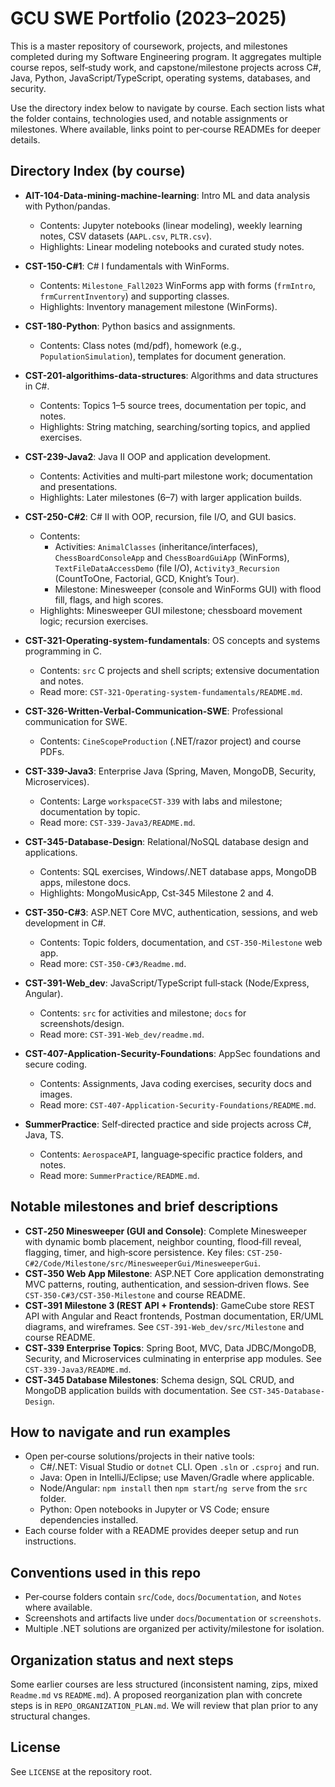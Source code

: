 # GCU SWE Portfolio (2023–2025)

This is a master repository of coursework, projects, and milestones completed during my Software Engineering program. It aggregates multiple course repos, self‑study work, and capstone/milestone projects across C#, Java, Python, JavaScript/TypeScript, operating systems, databases, and security.

Use the directory index below to navigate by course. Each section lists what the folder contains, technologies used, and notable assignments or milestones. Where available, links point to per‑course READMEs for deeper details.

## Directory Index (by course)

- **AIT-104-Data-mining-machine-learning**: Intro ML and data analysis with Python/pandas.
  - Contents: Jupyter notebooks (linear modeling), weekly learning notes, CSV datasets (`AAPL.csv`, `PLTR.csv`).
  - Highlights: Linear modeling notebooks and curated study notes.

- **CST-150-C#1**: C# I fundamentals with WinForms.
  - Contents: `Milestone_Fall2023` WinForms app with forms (`frmIntro`, `frmCurrentInventory`) and supporting classes.
  - Highlights: Inventory management milestone (WinForms).

- **CST-180-Python**: Python basics and assignments.
  - Contents: Class notes (md/pdf), homework (e.g., `PopulationSimulation`), templates for document generation.

- **CST-201-algorithims-data-structures**: Algorithms and data structures in C#.
  - Contents: Topics 1–5 source trees, documentation per topic, and notes.
  - Highlights: String matching, searching/sorting topics, and applied exercises.

- **CST-239-Java2**: Java II OOP and application development.
  - Contents: Activities and multi‑part milestone work; documentation and presentations.
  - Highlights: Later milestones (6–7) with larger application builds.

- **CST-250-C#2**: C# II with OOP, recursion, file I/O, and GUI basics.
  - Contents:
    - Activities: `AnimalClasses` (inheritance/interfaces), `ChessBoardConsoleApp` and `ChessBoardGuiApp` (WinForms), `TextFileDataAccessDemo` (file I/O), `Activity3_Recursion` (CountToOne, Factorial, GCD, Knight’s Tour).
    - Milestone: Minesweeper (console and WinForms GUI) with flood fill, flags, and high scores.
  - Highlights: Minesweeper GUI milestone; chessboard movement logic; recursion exercises.

- **CST-321-Operating-system-fundamentals**: OS concepts and systems programming in C.
  - Contents: `src` C projects and shell scripts; extensive documentation and notes.
  - Read more: `CST-321-Operating-system-fundamentals/README.md`.

- **CST-326-Written-Verbal-Communication-SWE**: Professional communication for SWE.
  - Contents: `CineScopeProduction` (.NET/razor project) and course PDFs.

- **CST-339-Java3**: Enterprise Java (Spring, Maven, MongoDB, Security, Microservices).
  - Contents: Large `workspaceCST-339` with labs and milestone; documentation by topic.
  - Read more: `CST-339-Java3/README.md`.

- **CST-345-Database-Design**: Relational/NoSQL database design and applications.
  - Contents: SQL exercises, Windows/.NET database apps, MongoDB apps, milestone docs.
  - Highlights: MongoMusicApp, Cst‑345 Milestone 2 and 4.

- **CST-350-C#3**: ASP.NET Core MVC, authentication, sessions, and web development in C#.
  - Contents: Topic folders, documentation, and `CST-350-Milestone` web app.
  - Read more: `CST-350-C#3/Readme.md`.

- **CST-391-Web_dev**: JavaScript/TypeScript full‑stack (Node/Express, Angular).
  - Contents: `src` for activities and milestone; `docs` for screenshots/design.
  - Read more: `CST-391-Web_dev/readme.md`.

- **CST-407-Application-Security-Foundations**: AppSec foundations and secure coding.
  - Contents: Assignments, Java coding exercises, security docs and images.
  - Read more: `CST-407-Application-Security-Foundations/README.md`.

- **SummerPractice**: Self‑directed practice and side projects across C#, Java, TS.
  - Contents: `AerospaceAPI`, language‑specific practice folders, and notes.
  - Read more: `SummerPractice/README.md`.

## Notable milestones and brief descriptions

- **CST‑250 Minesweeper (GUI and Console)**: Complete Minesweeper with dynamic bomb placement, neighbor counting, flood‑fill reveal, flagging, timer, and high‑score persistence. Key files: `CST-250-C#2/Code/Milestone/src/MinesweeperGui/MinesweeperGui`.
- **CST‑350 Web App Milestone**: ASP.NET Core application demonstrating MVC patterns, routing, authentication, and session‑driven flows. See `CST-350-C#3/CST-350-Milestone` and course README.
- **CST‑391 Milestone 3 (REST API + Frontends)**: GameCube store REST API with Angular and React frontends, Postman documentation, ER/UML diagrams, and wireframes. See `CST-391-Web_dev/src/Milestone` and course README.
- **CST‑339 Enterprise Topics**: Spring Boot, MVC, Data JDBC/MongoDB, Security, and Microservices culminating in enterprise app modules. See `CST-339-Java3/README.md`.
- **CST‑345 Database Milestones**: Schema design, SQL CRUD, and MongoDB application builds with documentation. See `CST-345-Database-Design`.

## How to navigate and run examples

- Open per‑course solutions/projects in their native tools:
  - C#/.NET: Visual Studio or `dotnet` CLI. Open `.sln` or `.csproj` and run.
  - Java: Open in IntelliJ/Eclipse; use Maven/Gradle where applicable.
  - Node/Angular: `npm install` then `npm start`/`ng serve` from the `src` folder.
  - Python: Open notebooks in Jupyter or VS Code; ensure dependencies installed.
- Each course folder with a README provides deeper setup and run instructions.

## Conventions used in this repo

- Per‑course folders contain `src`/`Code`, `docs`/`Documentation`, and `Notes` where available.
- Screenshots and artifacts live under `docs`/`Documentation` or `screenshots`.
- Multiple .NET solutions are organized per activity/milestone for isolation.

## Organization status and next steps

Some earlier courses are less structured (inconsistent naming, zips, mixed `Readme.md` vs `README.md`). A proposed reorganization plan with concrete steps is in `REPO_ORGANIZATION_PLAN.md`. We will review that plan prior to any structural changes.

## License

See `LICENSE` at the repository root.
